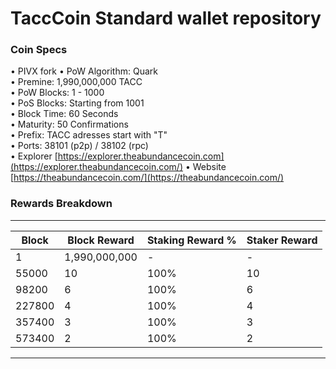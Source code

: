TaccCoin Standard wallet repository
======================================

### Coin Specs

• PIVX fork
• PoW Algorithm: Quark   
• Premine: 1,990,000,000 TACC   
• PoW Blocks: 1 - 1000   
• PoS Blocks: Starting from 1001  
• Block Time: 60 Seconds   
• Maturity: 50 Confirmations   
• Prefix: TACC adresses start with "T"   
• Ports: 38101 (p2p) /  38102 (rpc)  
• Explorer [https://explorer.theabundancecoin.com](https://explorer.theabundancecoin.com/)
• Website [https://theabundancecoin.com/](https://theabundancecoin.com/)

### Rewards Breakdown

---

| Block   | Block Reward  | Staking Reward % | Staker Reward |
| ------- | ----------    | ------------- | -----------      | 
| 1       | 1,990,000,000 | \-            | \-               | 
| 55000       | 10 | 100%            | 10               |
| 98200       | 6 | 100%            | 6               |
| 227800       | 4 | 100%            | 4               |
| 357400       | 3 | 100%            | 3               |
| 573400       | 2 | 100%            | 2               |
---
